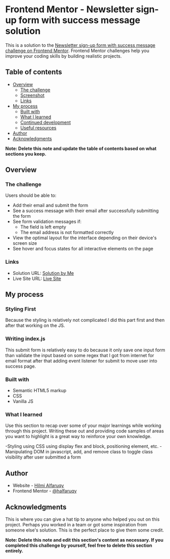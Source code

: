 # Frontend Mentor - Newsletter sign-up form with success message solution

This is a solution to the [Newsletter sign-up form with success message challenge on Frontend Mentor](https://www.frontendmentor.io/challenges/newsletter-signup-form-with-success-message-3FC1AZbNrv). Frontend Mentor challenges help you improve your coding skills by building realistic projects. 

## Table of contents

- [Overview](#overview)
  - [The challenge](#the-challenge)
  - [Screenshot](#screenshot)
  - [Links](#links)
- [My process](#my-process)
  - [Built with](#built-with)
  - [What I learned](#what-i-learned)
  - [Continued development](#continued-development)
  - [Useful resources](#useful-resources)
- [Author](#author)
- [Acknowledgments](#acknowledgments)

**Note: Delete this note and update the table of contents based on what sections you keep.**

## Overview

### The challenge

Users should be able to:

- Add their email and submit the form
- See a success message with their email after successfully submitting the form
- See form validation messages if:
  - The field is left empty
  - The email address is not formatted correctly
- View the optimal layout for the interface depending on their device's screen size
- See hover and focus states for all interactive elements on the page

### Links

- Solution URL: [Solution by Me](https://github.com/halfaruqy/newsletter-sign-up-with-success-message-main)
- Live Site URL: [Live Site](https://halfaruqy.github.io/newsletter-sign-up-with-success-message-main/) 

## My process
### Styling First
Because the styling is relatively not complicated I did this part first and then after that working on the JS.

### Writing index.js
This submit form is relatively easy to do because it only save one input form than validate the input based on some regex that I got from internet for email format after that adding event listener for submit to move user into success page.

### Built with

- Semantic HTML5 markup
- CSS
- Vanilla JS


### What I learned

Use this section to recap over some of your major learnings while working through this project. Writing these out and providing code samples of areas you want to highlight is a great way to reinforce your own knowledge.

-Styling using CSS using display flex and block, positioning element, etc.
-Manipulating DOM in javascript, add, and remove class to toggle class visibility after user submitted a form 

## Author

- Website - [Hilmi Alfaruqy]([https://github.com/halfaruqy])
- Frontend Mentor - [@halfaruqy]([https://www.frontendmentor.io/profile/halfaruqy])

## Acknowledgments

This is where you can give a hat tip to anyone who helped you out on this project. Perhaps you worked in a team or got some inspiration from someone else's solution. This is the perfect place to give them some credit.

**Note: Delete this note and edit this section's content as necessary. If you completed this challenge by yourself, feel free to delete this section entirely.**
